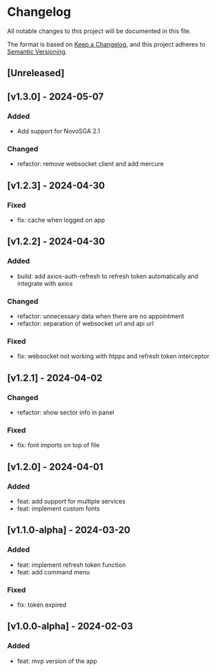 # Changelog

All notable changes to this project will be documented in this file.

The format is based on [Keep a Changelog](https://keepachangelog.com/en/1.0.0/),
and this project adheres to [Semantic Versioning](https://semver.org/spec/v2.0.0.html).

## [Unreleased]

## [v1.3.0] - 2024-05-07

### Added

- Add support for NovoSGA 2.1

### Changed

- refactor: remove websocket client and add mercure

## [v1.2.3] - 2024-04-30

### Fixed

- fix: cache when logged on app

## [v1.2.2] - 2024-04-30

### Added

- build: add axios-auth-refresh to refresh token automatically and integrate with axios

### Changed

- refactor: unnecessary data when there are no appointment
- refactor: separation of websocket url and api url

### Fixed

- fix: websocket not working with htpps and refresh token interceptor

## [v1.2.1] - 2024-04-02

### Changed

- refactor: show sector info in panel

### Fixed

- fix: font imports on top of file

## [v1.2.0] - 2024-04-01

### Added

- feat: add support for multiple services
- feat: implement custom fonts

## [v1.1.0-alpha] - 2024-03-20

### Added

- feat: implement refresh token function
- feat: add command menu

### Fixed

- fix: token expired

## [v1.0.0-alpha] - 2024-02-03

### Added

- feat: mvp version of the app